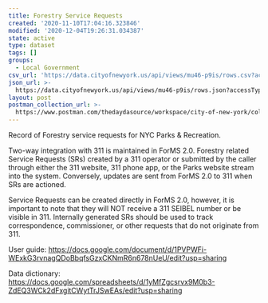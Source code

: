 ```yaml
---
title: Forestry Service Requests
created: '2020-11-10T17:04:16.323846'
modified: '2020-12-04T19:26:31.034387'
state: active
type: dataset
tags: []
groups:
  - Local Government
csv_url: 'https://data.cityofnewyork.us/api/views/mu46-p9is/rows.csv?accessType=DOWNLOAD'
json_url: >-
  https://data.cityofnewyork.us/api/views/mu46-p9is/rows.json?accessType=DOWNLOAD
layout: post
postman_collection_url: >-
  https://www.postman.com/thedaydasource/workspace/city-of-new-york/collection/15909983-cb4a1785-6df2-42e0-b057-36c8cbb4c3b4
---
```

Record of Forestry service requests for NYC Parks & Recreation. 

Two-way integration with 311 is maintained in ForMS 2.0.  Forestry related Service Requests (SRs) created by a 311 operator or submitted by the caller through either the 311 website, 311 phone app, or the Parks website stream into the system.  Conversely, updates are sent from ForMS 2.0 to 311 when SRs are actioned.

Service Requests can be created directly in ForMS 2.0, however, it is important to note that they will NOT receive a 311 SEIBEL number or be visible in 311.  Internally generated SRs should be used to track correspondence, commissioner, or other requests that do not originate from 311.

User guide: https://docs.google.com/document/d/1PVPWFi-WExkG3rvnagQDoBbqfsGzxCKNmR6n678nUeU/edit?usp=sharing

Data dictionary: https://docs.google.com/spreadsheets/d/1yMfZgcsrvx9M0b3-ZdEQ3WCk2dFxgitCWytTrJSwEAs/edit?usp=sharing
